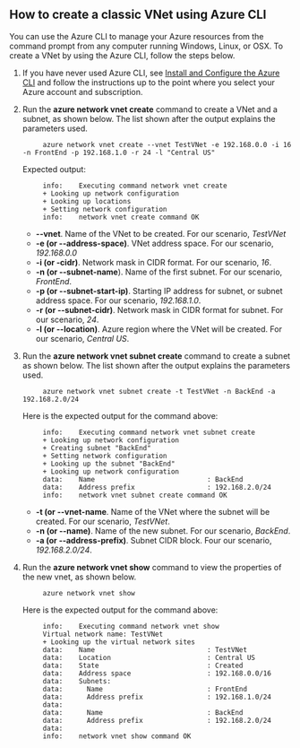 ## <a name="how-to-create-a-classic-vnet-using-azure-cli"></a>How to create a classic VNet using Azure CLI

You can use the Azure CLI to manage your Azure resources from the command prompt from any computer running Windows, Linux, or OSX. To create a VNet by using the Azure CLI, follow the steps below.

1. If you have never used Azure CLI, see [Install and Configure the Azure CLI](../articles/xplat-cli-install.md) and follow the instructions up to the point where you select your Azure account and subscription.
2. Run the **azure network vnet create** command to create a VNet and a subnet, as shown below. The list shown after the output explains the parameters used.

            azure network vnet create --vnet TestVNet -e 192.168.0.0 -i 16 -n FrontEnd -p 192.168.1.0 -r 24 -l "Central US"
    
    Expected output:

            info:    Executing command network vnet create
            + Looking up network configuration
            + Looking up locations
            + Setting network configuration
            info:    network vnet create command OK

    - **--vnet**. Name of the VNet to be created. For our scenario, *TestVNet*
    - **-e (or --address-space)**. VNet address space. For our scenario, *192.168.0.0*
    - **-i (or -cidr)**. Network mask in CIDR format. For our scenario, *16*.
    - **-n (or --subnet-name**). Name of the first subnet. For our scenario, *FrontEnd*.
    - **-p (or --subnet-start-ip)**. Starting IP address for subnet, or subnet address space. For our scenario, *192.168.1.0*.
    - **-r (or --subnet-cidr)**. Network mask in CIDR format for subnet. For our scenario, *24*.
    - **-l (or --location)**. Azure region where the VNet will be created. For our scenario, *Central US*.

3. Run the **azure network vnet subnet create** command to create a subnet as shown below. The list shown after the output explains the parameters used.

            azure network vnet subnet create -t TestVNet -n BackEnd -a 192.168.2.0/24
    
    Here is the expected output for the command above:

            info:    Executing command network vnet subnet create
            + Looking up network configuration
            + Creating subnet "BackEnd"
            + Setting network configuration
            + Looking up the subnet "BackEnd"
            + Looking up network configuration
            data:    Name                            : BackEnd
            data:    Address prefix                  : 192.168.2.0/24
            info:    network vnet subnet create command OK

    - **-t (or --vnet-name**. Name of the VNet where the subnet will be created. For our scenario, *TestVNet*.
    - **-n (or --name)**. Name of the new subnet. For our scenario, *BackEnd*.
    - **-a (or --address-prefix)**. Subnet CIDR block. Four our scenario, *192.168.2.0/24*.

4. Run the **azure network vnet show** command to view the properties of the new vnet, as shown below.

            azure network vnet show

    Here is the expected output for the command above:

            info:    Executing command network vnet show
            Virtual network name: TestVNet
            + Looking up the virtual network sites
            data:    Name                            : TestVNet
            data:    Location                        : Central US
            data:    State                           : Created
            data:    Address space                   : 192.168.0.0/16
            data:    Subnets:
            data:      Name                          : FrontEnd
            data:      Address prefix                : 192.168.1.0/24
            data:
            data:      Name                          : BackEnd
            data:      Address prefix                : 192.168.2.0/24
            data:
            info:    network vnet show command OK
